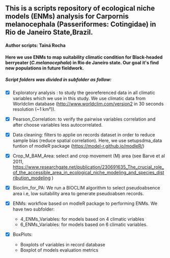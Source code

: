 ## This is a scripts repository of ecological niche models (ENMs) analysis for Carpornis melanocephala (Passeriformes: Cotingidae) in Rio de Janeiro State,Brazil.
#### Author scripts: Tainá Rocha
#### Here we use ENMs to map suitability climatic condition for Black-headed berryeater (*C.melanocephala*) in Rio de Janeiro state. Our goal it's find new  populations in future fieldwork.


##### Script folders was divided in subfolder as follow:

- [x] Exploratory analysis : to study the georeferenced data in all climatic variables which we use in this study. We use climatic data from Worldclim database (http://www.worldclim.com/version2 in 30 seconds resolution (~1 km²)).

- [x] Pearson_Correlation: to verify the pairwise variables correlation and after choose variables less autocorrelated.

- [x] Data cleaning: filters to applie on records dataset in order to reduce sample bias (reduce spatial correlation). Here, we use setupsdma_data funtion of modleR package (https://model-r.github.io/modleR/)

- [x] Crop_M_BAM_Area: select and crop movement (M) area  (see  Barve et al 2011, https://www.researchgate.net/publication/230691635_The_crucial_role_of_the_accessible_area_in_ecological_niche_modeling_and_species_distribution_modeling )

- [x] Bioclim_for_PA: We run a BIOCLIM algorithm to select pseudoabsence area  i.e, low suitability area to generate pseudoabsen records.

- [x] ENMs: workflow based on modleR package to performing ENMs. We have two subfolder:

    - 4_ENMs_Variables: for models based on 4 climatic vriables  
    - 6_ENMs_Variables: for models based on 6 climatic variables.

- [x] BoxPlots: 
 
    - Boxplots of variables in record database 
    - Boxplot of models evaluation metrics
